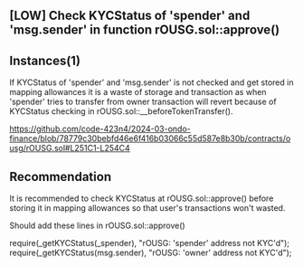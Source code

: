 ## [LOW] Check KYCStatus of 'spender' and 'msg.sender' in function rOUSG.sol::approve()

## Instances(1)

If KYCStatus of 'spender' and 'msg.sender' is not checked and get stored in mapping allowances it is a waste of storage and transaction as when 'spender' tries to transfer from owner transaction will revert because of KYCStatus checking in rOUSG.sol::__beforeTokenTransfer(). 

https://github.com/code-423n4/2024-03-ondo-finance/blob/78779c30bebfd46e6f416b03066c55d587e8b30b/contracts/ousg/rOUSG.sol#L251C1-L254C4

## Recommendation
It is recommended to check KYCStatus at rOUSG.sol::approve() before storing it in mapping allowances so that user's transactions won't wasted.

Should add these lines in rOUSG.sol::approve()

require(_getKYCStatus(_spender), "rOUSG: 'spender' address not KYC'd");
require(_getKYCStatus(msg.sender), "rOUSG: 'owner' address not KYC'd");
